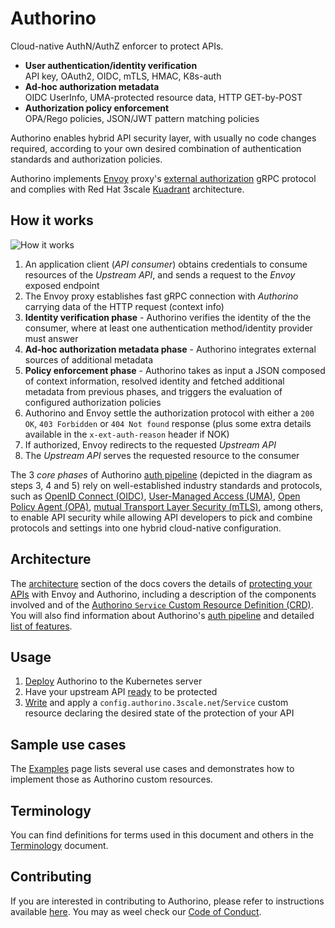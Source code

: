 # Authorino

Cloud-native AuthN/AuthZ enforcer to protect APIs.

- **User authentication/identity verification**<br/>
  API key, OAuth2, OIDC, mTLS, HMAC, K8s-auth
- **Ad-hoc authorization metadata**<br/>
  OIDC UserInfo, UMA-protected resource data, HTTP GET-by-POST
- **Authorization policy enforcement**<br/>
  OPA/Rego policies, JSON/JWT pattern matching policies

Authorino enables hybrid API security layer, with usually no code changes required, according to your own desired combination of authentication standards and authorization policies.

Authorino implements [Envoy](https://www.envoyproxy.io) proxy's [external authorization](https://www.envoyproxy.io/docs/envoy/latest/start/sandboxes/ext_authz) gRPC protocol and complies with Red Hat 3scale [Kuadrant](https://github.com/kuadrant) architecture.

## How it works

![How it works](http://www.plantuml.com/plantuml/png/TP31IiOm48JlUOebTr_0W_n5Vb0yMAHwZydM1flTkDa8VNiZWYs1NcU-NMRcKjI9rhIQyXafEt494XFxHJWXg5GqnbLbgkaTnTXXV0JFL6f2iN1p1rVwvWrkuM6QHX3ygbZK_8dD7QekB96u4HyluxtPXSvzGudp1Z4WQTJj71n2W8JgWbDtJbrfPl48cTVe8vOZUKZz_BHdjQ-vg61Re9MqVQNE_NtIZV5_K7BJq5oGGbls1m00)

1. An application client (_API consumer_) obtains credentials to consume resources of the _Upstream API_, and sends a request to the _Envoy_ exposed endpoint
2. The Envoy proxy establishes fast gRPC connection with _Authorino_ carrying data of the HTTP request (context info)
3. **Identity verification phase** - Authorino verifies the identity of the the consumer, where at least one authentication method/identity provider must answer
4. **Ad-hoc authorization metadata phase** - Authorino integrates external sources of additional metadata
5. **Policy enforcement phase** - Authorino takes as input a JSON composed of context information, resolved identity and fetched additional metadata from previous phases, and triggers the evaluation of configured authorization policies
6. Authorino and Envoy settle the authorization protocol with either a `200 OK`, `403 Forbidden` or `404 Not found` response (plus some extra details available in the `x-ext-auth-reason` header if NOK)
7. If authorized, Envoy redirects to the requested _Upstream API_
8. The _Upstream API_ serves the requested resource to the consumer

The 3 _core phases_ of Authorino [auth pipeline](docs/architecture.md#the-auth-pipeline-aka-authorinos-3-core-phases) (depicted in the diagram as steps 3, 4 and 5) rely on well-established industry standards and protocols, such as [OpenID Connect (OIDC)](https://openid.net/connect/), [User-Managed Access (UMA)](https://docs.kantarainitiative.org/uma/rec-uma-core.html), [Open Policy Agent (OPA)](https://www.openpolicyagent.org/), [mutual Transport Layer Security (mTLS)](https://www.rfc-editor.org/rfc/rfc8705.html), among others, to enable API security while allowing API developers to pick and combine protocols and settings into one hybrid cloud-native configuration.

## Architecture

The [architecture](docs/architecture.md) section of the docs covers the details of [protecting your APIs](docs/architecture.md#protecting-upstream-apis-with-envoy-and-authorino) with Envoy and Authorino, including a description of the components involved and of the [Authorino `Service` Custom Resource Definition (CRD)](docs/architecture.md#the-authorino-service-custom-resource-definition-crd). You will also find information about Authorino's [auth pipeline](docs/architecture.md#the-auth-pipeline-aka-authorinos-3-core-phases) and detailed [list of features](docs/architecture.md#list-of-features).

## Usage

1. [Deploy](docs/deploy.md) Authorino to the Kubernetes server
2. Have your upstream API [ready](docs/architecture.md#protecting-upstream-apis-with-envoy-and-authorino) to be protected
3. [Write](docs/architecture.md#the-authorino-service-custom-resource-definition-crd) and apply a `config.authorino.3scale.net`/`Service` custom resource declaring the desired state of the protection of your API

## Sample use cases

The [Examples](examples) page lists several use cases and demonstrates how to implement those as Authorino custom resources.

## Terminology

You can find definitions for terms used in this document and others in the [Terminology](docs/terminology.md) document.

## Contributing

If you are interested in contributing to Authorino, please refer to instructions available [here](docs/contributing.md). You may as weel check our [Code of Conduct](docs/code_of_conduct.md).
